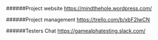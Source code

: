 ######Project website
https://mindthehole.wordpress.com/

######Project management
https://trello.com/b/xbF2lwCN

######Testers Chat
https://gamealphatesting.slack.com/

